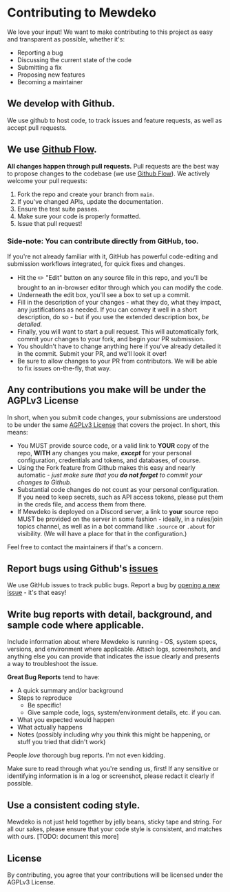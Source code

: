 # Contributing to Mewdeko

We love your input! We want to make contributing to this project as easy and transparent as possible, whether it's:

- Reporting a bug
- Discussing the current state of the code
- Submitting a fix
- Proposing new features
- Becoming a maintainer

## We develop with Github.

We use github to host code, to track issues and feature requests, as well as accept pull requests.

## We use [Github Flow](https://guides.github.com/introduction/flow/index.html).

**All changes happen through pull requests.**
Pull requests are the best way to propose changes to the codebase (we
use [Github Flow](https://guides.github.com/introduction/flow/index.html)). We actively welcome your pull requests:

1. Fork the repo and create your branch from `main`.
2. If you've changed APIs, update the documentation.
3. Ensure the test suite passes.
4. Make sure your code is properly formatted.
5. Issue that pull request!

### Side-note: You can contribute directly from GitHub, too.

If you're not already familiar with it, GitHub has powerful code-editing and submission workflows integrated, for quick
fixes and changes.

- Hit the ✏️ "Edit" button on any source file in this repo, and you'll be brought to an in-browser editor through which
  you can modify the code.
- Underneath the edit box, you'll see a box to set up a commit.
- Fill in the description of your changes - what they do, what they impact, any justifications as needed. If you can
  convey it well in a short description, do so - but if you use the extended description box, *be detailed.*
- Finally, you will want to start a pull request. This will automatically fork, commit your changes to your fork, and
  begin your PR submission.
- You shouldn't have to change anything here if you've already detailed it in the commit. Submit your PR, and we'll look
  it over!
- Be sure to allow changes to your PR from contributors. We will be able to fix issues on-the-fly, that way.

## Any contributions you make will be under the AGPLv3 License

In short, when you submit code changes, your submissions are understood to be under the
same [AGPLv3 License](https://choosealicense.com/licenses/agpl-3.0/) that covers the project.
In short, this means:

- You MUST provide source code, or a valid link to **YOUR** copy of the repo, **WITH** any changes you make,
  ***except*** for your personal configuration, credentials and tokens, and databases, of course.
- Using the Fork feature from Github makes this easy and nearly automatic - *just make sure that you __do not forget__
  to commit your changes to Github.*
- Substantial code changes do not count as your personal configuration. If you need to keep secrets, such as API access
  tokens, please put them in the creds file, and access them from there.
- If Mewdeko is deployed on a Discord server, a link to **your** source repo MUST be provided on the server in some
  fashion - ideally, in a rules/join topics channel, as well as in a bot command like `.source` or `.about` for
  visibility. (We will have a place for that in the configuration.)

Feel free to contact the maintainers if that's a concern.

## Report bugs using Github's [issues](https://github.com/Sylveon76/Mewdeko/issues)

We use GitHub issues to track public bugs. Report a bug
by [opening a new issue](https://github.com/Sylveon76/Mewdeko/issues/new) - it's that easy!

## Write bug reports with detail, background, and sample code where applicable.

Include information about where Mewdeko is running - OS, system specs, versions, and environment where applicable.
Attach logs, screenshots, and anything else you can provide that indicates the issue clearly and presents a way to
troubleshoot the issue.

**Great Bug Reports** tend to have:

- A quick summary and/or background
- Steps to reproduce
    - Be specific!
    - Give sample code, logs, system/environment details, etc. if you can.
- What you expected would happen
- What actually happens
- Notes (possibly including why you think this might be happening, or stuff you tried that didn't work)

People *love* thorough bug reports. I'm not even kidding.

Make sure to read through what you're sending us, first! If any sensitive or identifying information is in a log or
screenshot, please redact it clearly if possible.

## Use a consistent coding style.

Mewdeko is not just held together by jelly beans, sticky tape and string. For all our sakes, please ensure that your
code style is consistent, and matches with ours. [TODO: document this more]

## License

By contributing, you agree that your contributions will be licensed under the AGPLv3 License.
